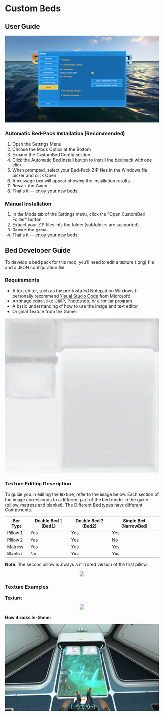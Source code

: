 # Custom Beds
## User Guide

<div align=center>
   
<img src="images/CustomBedsUser1.jpg">

</div>

### Automatic Bed-Pack Installation (Recommended)

1. Open the Settings Menu
2. Choose the Mods Option at the Bottom
3. Expand the CustomBed Config section.
4. Click the Automatic Bed Install button to install the bed pack with one click.
5. When prompted, select your Bed-Pack ZIP files in the Windows file picker and click Open
6. A message box will appear showing the installation results
7. Restart the Game
8. That's it — enjoy your new beds!


### Manual Installation

1. In the Mods tab of the Settings menu, click the "Open CustomBed Folder" button
2. Extract your ZIP files into the folder (subfolders are supported)
3. Restart the game
4. That's it — enjoy your new beds!


## Bed Developer Guide

To develop a bed pack for this mod, you’ll need to edit a texture (.png) file and a JSON configuration file.

### Requirements
- A text editor, such as the pre-installed Notepad on Windows (I personally recommend [Visual Studio Code](https://code.visualstudio.com/) from Microsoft)
- An image editor, like [GIMP](https://www.gimp.org/), [Photoshop](https://www.adobe.com/de/products/photoshop.html), or a similar program
- A basic understanding of how to use the image and text editor
- Original Texture from the Game:

<div align=center>
   
<img src="images/CustomBedsTexture.png">

</div>

### Texture Editing Description
To guide you in editing the texture, refer to the image below.
Each section of the image corresponds to a different part of the bed model in the game (pillow, matress and blanket).
The Different Bed types have different Components.

| Bed Type | Double Bed 1 (Bed1) | Double Bed 2 (Bed2) | Single Bed (NarrowBed) |
|----------|---------------------|---------------------|------------------------|
| Pillow 1 |         Yes         |         Yes         |           Yes          |
| Pillow 2 |         Yes         |         Yes         |           No           |
| Matress  |         Yes         |         Yes         |           Yes          |
| Blanket  |          No         |         Yes         |           Yes          |

**Note:** The second pillow is always a mirrored version of the first pillow.

<div align=center>
   
<img src="images/TextureGuideCustomBeds.png">

</div>

### Texture Examples

**Texture:**

<div align=center>
   
<img src="images/TestBed4.png">

</div>

**How it looks In-Game:**

<div align=center>
   
<img src="images/CustomBedShowcase1.jpg">

</div>
